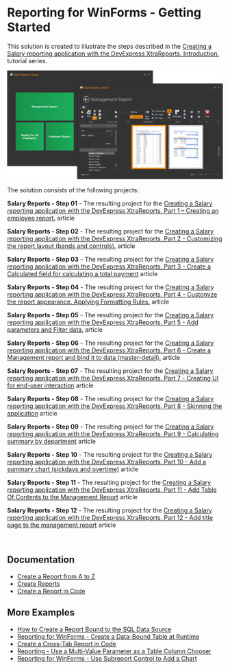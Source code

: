 # Reporting for WinForms - Getting Started


<p>This solution is created to illustrate the steps described in the <a href="https://www.devexpress.com/Support/Center/p/KA18926">Creating a Salary reporting application with the DevExpress XtraReports. Introduction.</a> tutorial series.

![Getting Started - XtraReports - Screenshot](/Images/screenshot.png)


<p>The solution consists of the following projects:</p><p><strong>Salary Reports - Step 01</strong> - The resulting project for the <a href="https://www.devexpress.com/Support/Center/p/KA18928">Сreating a Salary reporting application with the DevExpress XtraReports. Part 1 – Creating an employee report.</a> article</p><p><strong>Salary Reports - Step 0</strong><strong>2</strong> - The resulting project for the <a href="https://www.devexpress.com/Support/Center/p/KA18929">Creating a Salary reporting application with the DevExpress XtraReports. Part 2 - Customizing the report layout (bands and controls).</a> article</p><p><strong>Salary Reports - Step 0</strong><strong>3</strong> - The resulting project for the <a href="https://www.devexpress.com/Support/Center/p/KA18930">Creating a Salary reporting application with the DevExpress XtraReports. Part 3 - Create a Calculated field for calculating a total payment</a> article</p><p><strong>Salary Reports - Step 0</strong><strong>4</strong> - The resulting project for the <a href="https://www.devexpress.com/Support/Center/p/KA18931">Creating a Salary reporting application with the DevExpress XtraReports. Part 4 - Customize the report appearance. Applying Formatting Rules.</a> article</p><p><strong>Salary Reports - Step 0</strong><strong>5</strong> - The resulting project for the <a href="https://www.devexpress.com/Support/Center/p/KA18932">Creating a Salary reporting application with the DevExpress XtraReports. Part 5 - Add parameters and Filter data.</a> article</p><p><strong>Salary Reports - Step 0</strong><strong>6</strong> - The resulting project for the <a href="https://www.devexpress.com/Support/Center/p/KA18933">Creating a Salary reporting application with the DevExpress XtraReports. Part 6 - Сreate a Management report and bind it to data (master-detail).</a> article</p><p><strong>Salary Reports - Step 0</strong><strong>7</strong> - The resulting project for the <a href="https://www.devexpress.com/Support/Center/p/KA18935">Creating a Salary reporting application with the DevExpress XtraReports. Part 7 - Сreating UI for end-user interaction</a> article</p><p><strong>Salary Reports - Step 0</strong><strong>8</strong> - The resulting project for the <a href="https://www.devexpress.com/Support/Center/p/KA18936">Creating a Salary reporting application with the DevExpress XtraReports. Part 8 - Skinning the application</a> article</p><p><strong>Salary Reports - Step 0</strong><strong>9</strong> - The resulting project for the <a href="https://www.devexpress.com/Support/Center/p/KA18937">Creating a Salary reporting application with the DevExpress XtraReports. Part 9 - Calculating summary by department</a> article</p><p><strong>Salary Reports - Step </strong><strong>10</strong> - The resulting project for the <a href="https://www.devexpress.com/Support/Center/p/KA18938">Creating a Salary reporting application with the DevExpress XtraReports. Part 10 - Add a summary chart (sickdays and overtime)</a> article</p><p><strong>Salary Reports - Step </strong><strong>11</strong> - The resulting project for the <a href="https://www.devexpress.com/Support/Center/p/KA18939">Creating a Salary reporting application with the DevExpress XtraReports. Part 11 - Add Table Of Contents to the Management Report</a> article</p><p><strong>Salary Reports - Step </strong><strong>12</strong> - The resulting project for the <a href="https://www.devexpress.com/Support/Center/p/KA18940">Creating a Salary reporting application with the DevExpress XtraReports. Part 12 - Add title page to the management report</a> article</p><br />

## Documentation

- [Create a Report from A to Z](https://docs.devexpress.com/XtraReports/2440/get-started-with-devexpress-reporting/create-a-report-from-a-to-z)
- [Create Reports](https://docs.devexpress.com/XtraReports/5152/create-reports)
- [Create a Report in Code](https://docs.devexpress.com/XtraReports/115726/detailed-guide-to-devexpress-reporting/reporting-api/create-reports-in-code)


## More Examples

- [How to Create a Report Bound to the SQL Data Source](https://github.com/DevExpress-Examples/reporting-winforms-sql-data-source-runtime)
- [Reporting for WinForms - Create a Data-Bound Table at Runtime](https://github.com/DevExpress-Examples/reporting-create-table-at-runtime)
- [Create a Cross-Tab Report in Code](https://docs.devexpress.com/XtraReports/403673/detailed-guide-to-devexpress-reporting/reporting-api/create-reports-in-code/create-a-cross-tab-report) 
- [Reporting - Use a Multi-Value Parameter as a Table Column Chooser](https://github.com/DevExpress-Examples/reporting-use-multi-value-parameter-as-table-column-chooser)
- [Reporting for WinForms - Use Subreport Control to Add a Chart](https://github.com/DevExpress-Examples/Reporting-Use-Subreport-To-Add-A-Chart)

